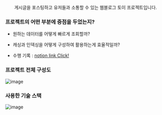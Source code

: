 <p align="center">게시글을 포스팅하고 유저들과 소통할 수 있는 웹블로그 토이 프로젝트입니다.</p>

### 프로젝트의 어떤 부분에 중점을 두었는지?

* 원하는 데이터를 어떻게 빠르게 조회할까?
* 캐싱과 인덱싱을 어떻게 구성하여 활용하는게 효율적일까?

* 수행 기록 : [notion link Click!](https://fluorescent-sceptre-6b9.notion.site/b0cf9a22d63541ea930d7b20b51d2b57)

### 프로젝트 전체 구성도
![image](https://github.com/user-attachments/assets/bc247944-39e9-448f-b92b-592a82ffb702)

### 사용한 기술 스택
![image](https://github.com/user-attachments/assets/5f9117e7-82ad-49c4-95bb-58d6592d9f56)
